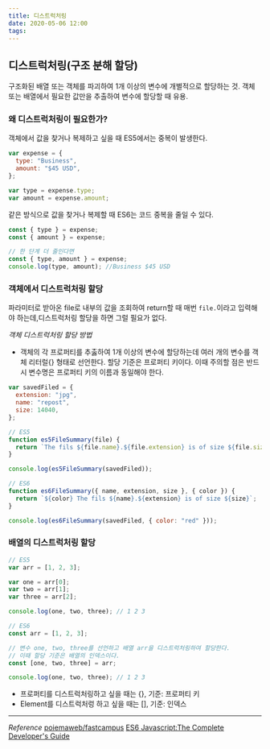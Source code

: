 ```yaml
---
title: 디스트럭처링
date: 2020-05-06 12:00
tags:
---
```


## 디스트럭처링(구조 분해 할당)

구조화된 배열 또는 객체를 파괴하여 1개 이상의 변수에 개별적으로 할당하는 것. 객체 또는 배열에서 필요한 값만을 추출하여 변수에 할당할 때 유용.

### 왜 디스트럭처링이 필요한가?

객체에서 값을 찾거나 복제하고 싶을 때 ES5에서는 중복이 발생한다.

```javascript
var expense = {
  type: "Business",
  amount: "$45 USD",
};

var type = expense.type;
var amount = expense.amount;
```

같은 방식으로 값을 찾거나 복제할 때 ES6는 코드 중복을 줄일 수 있다.

```javascript
const { type } = expense;
const { amount } = expense;

// 한 단계 더 줄인다면
const { type, amount } = expense;
console.log(type, amount); //Business $45 USD
```

### 객체에서 디스트럭처링 할당

파라미터로 받아온 file로 내부의 값을 조회하여 return할 때 매번 `file.`이라고 입력해야 하는데,디스트럭처링 할당을 하면 그럴 필요가 없다.

_객체 디스트럭처링 할당 방법_

- 객체의 각 프로퍼티를 추춣하여 1개 이상의 변수에 할당하는데 여러 개의 변수를 객체 리터럴{} 형태로 선언한다. 할당 기준은 프로퍼티 키이다. 이때 주의할 점은 반드시 변수명은 프로퍼티 키의 이름과 동일해야 한다.

```javascript
var savedFiled = {
  extension: "jpg",
  name: "repost",
  size: 14040,
};

// ES5
function es5FileSummary(file) {
  return `The fils ${file.name}.${file.extension} is of size ${file.size}`;
}

console.log(es5FileSummary(savedFiled));

// ES6
function es6FileSummary({ name, extension, size }, { color }) {
  return `${color} The fils ${name}.${extension} is of size ${size}`;
}

console.log(es6FileSummary(savedFiled, { color: "red" }));
```

### 배열의 디스트럭처링 할당

```javascript
// ES5
var arr = [1, 2, 3];

var one = arr[0];
var two = arr[1];
var three = arr[2];

console.log(one, two, three); // 1 2 3

// ES6
const arr = [1, 2, 3];

// 변수 one, two, three를 선언하고 배열 arr을 디스트럭처링하여 할당한다.
// 이때 할당 기준은 배열의 인덱스이다.
const [one, two, three] = arr;

console.log(one, two, three); // 1 2 3
```

- 프로퍼티를 디스트럭처링하고 싶을 때는 {}, 기준: 프로퍼티 키
- Element를 디스트럭처렁 하고 싶을 때는 [], 기준: 인덱스

---

_Reference_
[poiemaweb/fastcampus](https://poiemaweb.com/fastcampus/destructuring)
[ES6 Javascript:The Complete Developer's Guide](https://www.udemy.com/course/javascript-es6-tutorial/)
